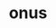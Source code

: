 ---
title: onus
meaning: load, burden
ch: [fifteen, f3, f]
pos: nounthird
genitive: oneris
abbgender: n.
abbgender2: neut.
gender: neuter
declension: third
---